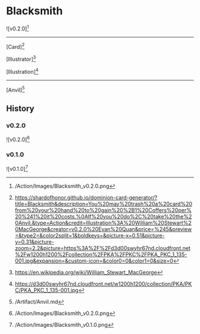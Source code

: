# Blacksmith

![v0.2.0][^v0.2.0]

---

[Card][^Card]

[Illustrator][^Illustrator]

[Illustration][^Illustration]

---

[Anvil][^Anvil]

## History

### v0.2.0

![v0.2.0][^v0.2.0]

### v0.1.0

![v0.1.0][^v0.1.0]

[^v0.1.0]: /Action/Images/Blacksmith_v0.1.0.png
[^v0.2.0]: /Action/Images/Blacksmith_v0.2.0.png
[^Anvil]: /Artifact/Anvil.md
[^Card]: https://shardofhonor.github.io/dominion-card-generator/?title=Blacksmith&description=You%20may%20trash%20a%20card%20from%20your%20hand%20to%20gain%20%2B1%20Coffers%20per%20%241%20it%20costs.%0AIf%20you%20do%2C%20take%20the%20Anvil.&type=Action&credit=Illustration%3A%20William%20Stewart%20MacGeorge&creator=v0.2.0%20Evan%20Quan&price=%245&preview=&type2=&color2split=1&boldkeys=&picture-x=0.51&picture-y=0.31&picture-zoom=2.2&picture=https%3A%2F%2Fd3d00swyhr67nd.cloudfront.net%2Fw1200h1200%2Fcollection%2FPKA%2FPKC%2FPKA_PKC_1_135-001.jpg&expansion=&custom-icon=&color0=0&color1=0&size=0
[^Illustrator]: https://en.wikipedia.org/wiki/William_Stewart_MacGeorge
[^Illustration]: https://d3d00swyhr67nd.cloudfront.net/w1200h1200/collection/PKA/PKC/PKA_PKC_1_135-001.jpg
